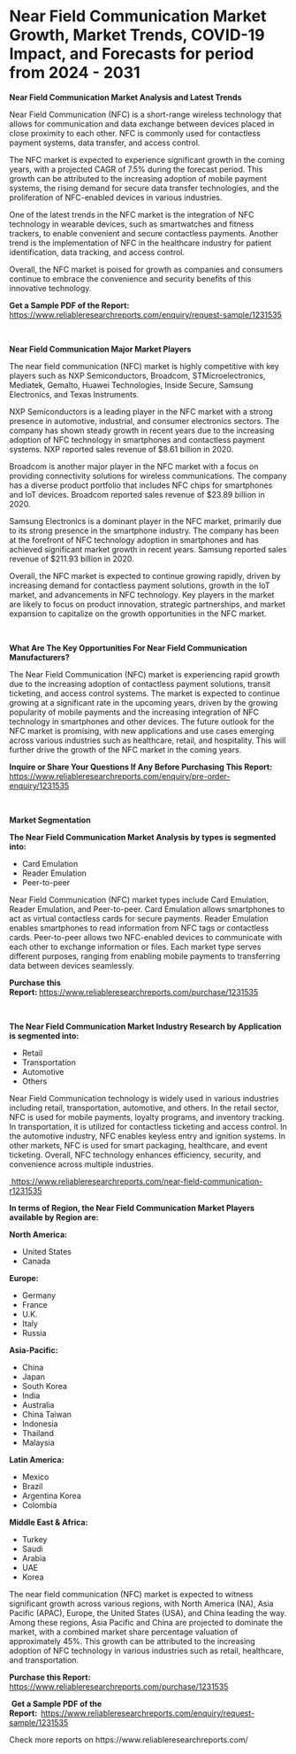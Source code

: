 <p><h1>Near Field Communication Market Growth, Market Trends, COVID-19 Impact, and Forecasts for period from 2024 - 2031</h1></p><p><strong>Near Field Communication Market Analysis and Latest Trends</strong></p>
<p><p>Near Field Communication (NFC) is a short-range wireless technology that allows for communication and data exchange between devices placed in close proximity to each other. NFC is commonly used for contactless payment systems, data transfer, and access control.</p><p>The NFC market is expected to experience significant growth in the coming years, with a projected CAGR of 7.5% during the forecast period. This growth can be attributed to the increasing adoption of mobile payment systems, the rising demand for secure data transfer technologies, and the proliferation of NFC-enabled devices in various industries.</p><p>One of the latest trends in the NFC market is the integration of NFC technology in wearable devices, such as smartwatches and fitness trackers, to enable convenient and secure contactless payments. Another trend is the implementation of NFC in the healthcare industry for patient identification, data tracking, and access control.</p><p>Overall, the NFC market is poised for growth as companies and consumers continue to embrace the convenience and security benefits of this innovative technology.</p></p>
<p><strong>Get a Sample PDF of the Report:&nbsp;</strong> <a href="https://www.reliableresearchreports.com/enquiry/request-sample/1231535">https://www.reliableresearchreports.com/enquiry/request-sample/1231535</a></p>
<p>&nbsp;</p>
<p><strong>Near Field Communication Major Market Players</strong></p>
<p><p>The near field communication (NFC) market is highly competitive with key players such as NXP Semiconductors, Broadcom, STMicroelectronics, Mediatek, Gemalto, Huawei Technologies, Inside Secure, Samsung Electronics, and Texas Instruments. </p><p>NXP Semiconductors is a leading player in the NFC market with a strong presence in automotive, industrial, and consumer electronics sectors. The company has shown steady growth in recent years due to the increasing adoption of NFC technology in smartphones and contactless payment systems. NXP reported sales revenue of $8.61 billion in 2020.</p><p>Broadcom is another major player in the NFC market with a focus on providing connectivity solutions for wireless communications. The company has a diverse product portfolio that includes NFC chips for smartphones and IoT devices. Broadcom reported sales revenue of $23.89 billion in 2020.</p><p>Samsung Electronics is a dominant player in the NFC market, primarily due to its strong presence in the smartphone industry. The company has been at the forefront of NFC technology adoption in smartphones and has achieved significant market growth in recent years. Samsung reported sales revenue of $211.93 billion in 2020.</p><p>Overall, the NFC market is expected to continue growing rapidly, driven by increasing demand for contactless payment solutions, growth in the IoT market, and advancements in NFC technology. Key players in the market are likely to focus on product innovation, strategic partnerships, and market expansion to capitalize on the growth opportunities in the NFC market.</p></p>
<p>&nbsp;</p>
<p><strong>What Are The Key Opportunities For Near Field Communication Manufacturers?</strong></p>
<p><p>The Near Field Communication (NFC) market is experiencing rapid growth due to the increasing adoption of contactless payment solutions, transit ticketing, and access control systems. The market is expected to continue growing at a significant rate in the upcoming years, driven by the growing popularity of mobile payments and the increasing integration of NFC technology in smartphones and other devices. The future outlook for the NFC market is promising, with new applications and use cases emerging across various industries such as healthcare, retail, and hospitality. This will further drive the growth of the NFC market in the coming years.</p></p>
<p><strong>Inquire or Share Your Questions If Any Before Purchasing This Report:</strong> <a href="https://www.reliableresearchreports.com/enquiry/pre-order-enquiry/1231535">https://www.reliableresearchreports.com/enquiry/pre-order-enquiry/1231535</a></p>
<p>&nbsp;</p>
<p><strong>Market Segmentation</strong></p>
<p><strong>The Near Field Communication Market Analysis by types is segmented into:</strong></p>
<p><ul><li>Card Emulation</li><li>Reader Emulation</li><li>Peer-to-peer</li></ul></p>
<p><p>Near Field Communication (NFC) market types include Card Emulation, Reader Emulation, and Peer-to-peer. Card Emulation allows smartphones to act as virtual contactless cards for secure payments. Reader Emulation enables smartphones to read information from NFC tags or contactless cards. Peer-to-peer allows two NFC-enabled devices to communicate with each other to exchange information or files. Each market type serves different purposes, ranging from enabling mobile payments to transferring data between devices seamlessly.</p></p>
<p><strong>Purchase this Report:&nbsp;</strong><a href="https://www.reliableresearchreports.com/purchase/1231535">https://www.reliableresearchreports.com/purchase/1231535</a></p>
<p>&nbsp;</p>
<p><strong>The Near Field Communication Market Industry Research by Application is segmented into:</strong></p>
<p><ul><li>Retail</li><li>Transportation</li><li>Automotive</li><li>Others</li></ul></p>
<p><p>Near Field Communication technology is widely used in various industries including retail, transportation, automotive, and others. In the retail sector, NFC is used for mobile payments, loyalty programs, and inventory tracking. In transportation, it is utilized for contactless ticketing and access control. In the automotive industry, NFC enables keyless entry and ignition systems. In other markets, NFC is used for smart packaging, healthcare, and event ticketing. Overall, NFC technology enhances efficiency, security, and convenience across multiple industries.</p></p>
<p><a href="https://www.reliableresearchreports.com/near-field-communication-r1231535">&nbsp;https://www.reliableresearchreports.com/near-field-communication-r1231535</a></p>
<p><strong>In terms of Region, the Near Field Communication Market Players available by Region are:</strong></p>
<p>
    <p> <strong> North America: </strong>
        <ul>
            <li>United States</li>
            <li>Canada</li>
        </ul>
        </p> 
    <p> <strong> Europe: </strong>
        <ul>
            <li>Germany</li>
            <li>France</li>
            <li>U.K.</li>
            <li>Italy</li>
            <li>Russia</li>
        </ul>
        </p> 
    <p> <strong> Asia-Pacific: </strong>
        <ul>
            <li>China</li>
            <li>Japan</li>
            <li>South Korea</li>
            <li>India</li>
            <li>Australia</li>
            <li>China Taiwan</li>
            <li>Indonesia</li>
            <li>Thailand</li>
            <li>Malaysia</li>
        </ul>
        </p> 
    <p> <strong> Latin America: </strong>
        <ul>
            <li>Mexico</li>
            <li>Brazil</li>
            <li>Argentina Korea</li>
            <li>Colombia</li>
        </ul>
        </p> 
    <p> <strong> Middle East & Africa: </strong>
        <ul>
            <li>Turkey</li>
            <li>Saudi</li>
            <li>Arabia</li>
            <li>UAE</li>
            <li>Korea</li>
        </ul>
    </p>
    </p>
<p><p>The near field communication (NFC) market is expected to witness significant growth across various regions, with North America (NA), Asia Pacific (APAC), Europe, the United States (USA), and China leading the way. Among these regions, Asia Pacific and China are projected to dominate the market, with a combined market share percentage valuation of approximately 45%. This growth can be attributed to the increasing adoption of NFC technology in various industries such as retail, healthcare, and transportation.</p></p>
<p><strong>Purchase this Report: </strong><a href="https://www.reliableresearchreports.com/purchase/1231535">https://www.reliableresearchreports.com/purchase/1231535</a></p>
<p>&nbsp;<strong>Get a Sample PDF of the Report:&nbsp;&nbsp;</strong><a href="https://www.reliableresearchreports.com/enquiry/request-sample/1231535">https://www.reliableresearchreports.com/enquiry/request-sample/1231535</a></p>
<p><strong></strong></p>
<p>Check more reports on https://www.reliableresearchreports.com/</p>